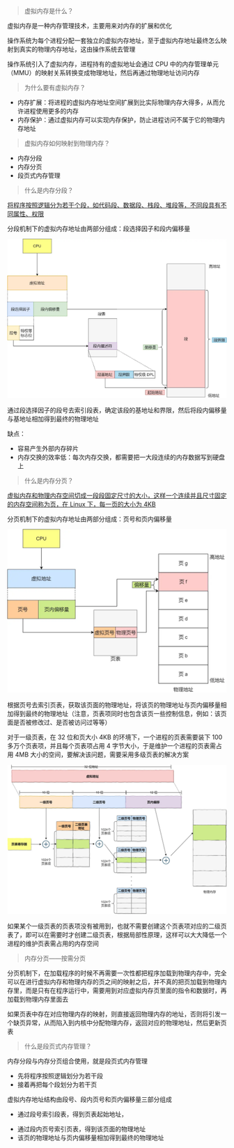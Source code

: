 > 虚拟内存是什么？

虚拟内存是一种内存管理技术，主要用来对内存的扩展和优化

操作系统为每个进程分配一套独立的虚拟内存地址，至于虚拟内存地址最终怎么映射到真实的物理内存地址，这由操作系统去管理

操作系统引入了虚拟内存，进程持有的虚拟地址会通过 CPU 中的内存管理单元（MMU）的映射关系转换变成物理地址，然后再通过物理地址访问内存



> 为什么要有虚拟内存？

* 内存扩展：将进程的虚拟内存地址空间扩展到比实际物理内存大得多，从而允许进程使用更多的内存
* 内存保护：通过虚拟内存可以实现内存保护，防止进程访问不属于它的物理内存地址



> 虚拟内存如何映射到物理内存？

* 内存分段
* 内存分页
* 段页式内存管理



> 什么是内存分段？

<u>将程序按照逻辑分为若干个段，如代码段、数据段、栈段、堆段等，不同段具有不同属性、权限</u>

分段机制下的虚拟内存地址由两部分组成：段选择因子和段内偏移量

<img src="https://raw.githubusercontent.com/WeYan1223/Pic/master/操作系统/虚-内存分段.webp" alt="虚-内存分段.webp (1382×1004) (raw.githubusercontent.com)" style="zoom:67%;" /> 

通过段选择因子的段号去索引段表，确定该段的基地址和界限，然后将段内偏移量与基地址相加得到最终的物理地址

缺点：

* 容易产生外部内存碎片
* 内存交换的效率低：每次内存交换，都需要把一大段连续的内存数据写到硬盘上



> 什么是内存分页？

<u>虚拟内存和物理内存空间切成一段段固定尺寸的大小，这样一个连续并且尺寸固定的内存空间称为页，在 Linux 下，每一页的大小为 4KB</u>

分页机制下的虚拟内存地址由两部分组成：页号和页内偏移量

<img src="https://raw.githubusercontent.com/WeYan1223/Pic/master/操作系统/虚-内存分页.webp" alt="虚-内存分页.webp (1067×797) (raw.githubusercontent.com)" style="zoom: 67%;" /> 

根据页号去索引页表，获取该页面的物理地址，将该页的物理地址与页内偏移量相加得到最终的物理地址（注意，页表项同时也包含该页一些控制信息，例如：该页面是否被修改过、是否被访问过等等）

对于一级页表，在 32 位和页大小 4KB 的环境下，一个进程的页表需要装下 100 多万个页表项，并且每个页表项占用 4 字节大小，于是维护一个进程的页表需占用 4MB 大小的空间，要解决该问题，需要采用多级页表的解决方案

<img src="https://raw.githubusercontent.com/WeYan1223/Pic/master/操作系统/虚-内存分页_多级页表.webp" alt="虚-内存分页_多级页表.webp (1686×1146) (raw.githubusercontent.com)" style="zoom: 50%;" /> 

如果某个一级页表的页表项没有被用到，也就不需要创建这个页表项对应的二级页表了，即可以在需要时才创建二级页表，根据局部性原理，这样可以大大降低一个进程的维护页表需占用的内存空间



> 内存分页——按需分页

分页机制下，在加载程序的时候不再需要一次性都把程序加载到物理内存中，完全可以在进行虚拟内存和物理内存的页之间的映射之后，并不真的把页加载到物理内存里，而是只有在程序运行中，需要用到对应虚拟内存页里面的指令和数据时，再加载到物理内存里面去

如果页表中存在对应物理内存的映射，则直接返回物理内存的地址，否则将引发一个缺页异常，从而陷入到内核中分配物理内存，返回对应的物理地址，然后更新页表



> 什么是段页式内存管理？

内存分段与内存分页组合使用，就是段页式内存管理

- 先将程序按照逻辑划分为若干段
- 接着再把每个段划分为若干页

虚拟内存地址结构由段号、段内页号和页内偏移量三部分组成

* 通过段号索引段表，得到页表起始地址，

- 通过段内页号索引页表，得到该页面的物理地址
- 该页的物理地址与页内偏移量相加得到最终的物理地址